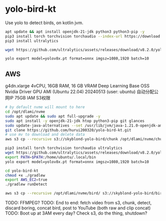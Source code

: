 # yolo-bird-kt
Use yolo to detect birds, on kotlin jvm.

```bash
apt update && apt install openjdk-21-jdk python3 python3-pip -y
pip3 install torch torchvision torchaudio --index-url https://download.pytorch.org/whl/cu118
pip3 install ultralytics

wget https://github.com/ultralytics/assets/releases/download/v8.2.0/yolov8x.pt

yolo export model=yolov8x.pt format=onnx imgsz=1080,1920 batch=10

```

## AWS
g4dn.xlarge 4vCPU, 16GB RAM, 16 GB VRAM
Deep Learning Base OSS Nvidia Driver GPU AMI (Ubuntu 22.04) 20240513 (user: ubuntu)
自动分配公网IP
75GB
IAM S3权限

```bash
# by default nvme will mount to here
cd /opt/dlami/nvme
sudo apt update && sudo apt full-upgrade -y
sudo apt install -y openjdk-21-jdk htop python3-pip git glances
sudo update-java-alternatives --set /usr/lib/jvm/java-1.21.0-openjdk-amd64
git clone https://github.com/hurui200320/yolo-bird-kt.git
# use mv to download and delete data
aws s3 cp --recursive s3://skyblond-yolo-bird/chunk /opt/dlami/nvme/chunk/

pip3 install torch torchvision torchaudio ultralytics
wget https://github.com/ultralytics/assets/releases/download/v8.2.0/yolov8x.pt
export PATH=$PATH:/home/ubuntu/.local/bin
yolo export model=yolov8x.pt format=onnx imgsz=1080,1920 batch=10

cd yolo-bird-kt
chmod +x ./gradlew
export AWS_EC2=true
./gradlew runDetect

aws s3 cp --recursive /opt/dlami/nvme/bird/ s3://skyblond-yolo-bird/bird/
```

TODO: FFMPEG?
TODO: End to end: fetch video from s3, chunk, detect, discard boring, concat bird, post to YouTube (both raw and clip concat)
TODO: Boot up at 3AM every day? Check s3, do the thing, shutdown?


